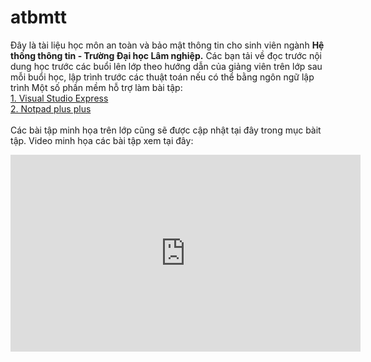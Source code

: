 # atbmtt
Đây là tài liệu học môn an toàn và bảo mật thông tin cho sinh viên ngành <b>Hệ thống thông tin - Trường Đại học Lâm nghiệp.</b>
Các bạn tải về đọc trước nội dung học trước các buổi lên lớp theo hướng dẫn của giảng viên trên lớp sau mỗi buổi học, lập trình trước các thuật toán nếu có thể bằng ngôn ngữ lập trình
Một số phần mềm hỗ trợ làm bài tập:
<br/>
<a href="https://visualstudio.microsoft.com/vs/express">1. Visual Studio Express</a>
<br/>
<a href="https://notepad-plus-plus.org/download/v7.5.8.html">2. Notpad plus plus</a>
<br/><br/>
Các bài tập minh họa trên lớp cũng sẽ được cập nhật tại đây trong mục bàit tập.
Video minh họa các bài tập xem tại đây:
<iframe width="560" height="315" src="https://www.youtube.com/embed/CFfjZfkciQQ" frameborder="0" allow="autoplay; encrypted-media" allowfullscreen></iframe>
